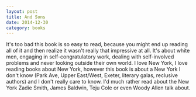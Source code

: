 ```yaml
---
layout: post
title: And Sons 
date: 2014-12-30
category: books
---
```

It's too bad this book is so easy to read, because you might end up reading all of it and then realize it wasn't really that impressive at all. It's about white men, engaging in self-congratulatory work, dealing with self-involved problems and never looking outside their own world. I love New York, I love reading books about New York, however this book is about a New York I don't know (Park Ave, Upper East/West, Exeter, literary galas, reclusive authors) and I don't really care to know. I'd much rather read about the New York Zadie Smith, James Baldwin, Teju Cole or even Woody Allen talk about.
